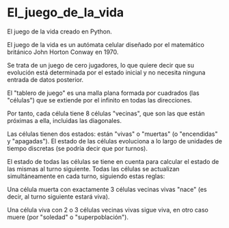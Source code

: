 # El_juego_de_la_vida

El juego de la vida creado en Python.

El juego de la vida es un autómata celular diseñado por el matemático británico John Horton Conway en 1970. 

Se trata de un juego de cero jugadores, lo que quiere decir que su evolución está determinada por el estado inicial y no necesita ninguna entrada de datos posterior.

El "tablero de juego" es una malla plana formada por cuadrados (las "células") que se extiende por el infinito en todas las direcciones.

Por tanto, cada célula tiene 8 células "vecinas", que son las que están próximas a ella, incluidas las diagonales.

Las células tienen dos estados: están "vivas" o "muertas" (o "encendidas" y "apagadas").
El estado de las células evoluciona a lo largo de unidades de tiempo discretas (se podría decir que por turnos).

El estado de todas las células se tiene en cuenta para calcular el estado de las mismas al turno siguiente. Todas las células se actualizan simultáneamente en cada turno, siguiendo estas reglas:

Una célula muerta con exactamente 3 células vecinas vivas "nace" (es decir, al turno siguiente estará viva).

Una célula viva con 2 o 3 células vecinas vivas sigue viva, en otro caso muere (por "soledad" o "superpoblación").
